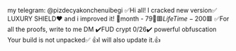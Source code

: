 my telegram: @pizdecyakonchenuibegi
✅Hi all! I cracked new version✅ LUXURY SHIELD❤️ and i improved it!
📛month - 79$📛
🟥Life Time - 200$🟥
✅For all the proofs, write to me DM
✔️FUD crypt 0/26✔️
powerful obfuscation Your build is not unpacked✅
👍I will also update it.👍
